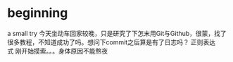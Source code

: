 # beginning
a small try
今天坐动车回家较晚，只是研究了下怎末用Git与Github，很蒙，找了很多教程，不知道成功了吗。想问下commit之后算是有了日志吗？
正则表达式 刚开始摸索。。。身体原因不能熬夜
 
